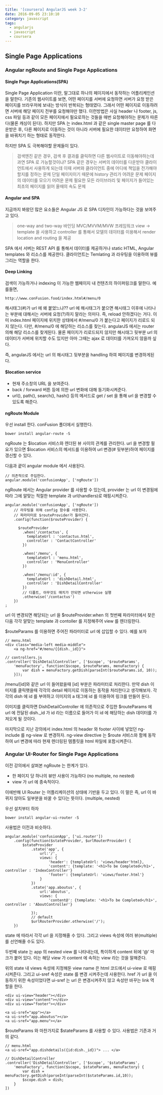 ```yaml
---
title: '[coursera] AngularJS week 3-2'
date: 2016-09-05 23:10:10
category: javascript
tags:
  - angularjs
  - javascript
  - coursera
---
```


## Single Page Applications

### Angular ngRoute and Single Page Applications

#### Single Page Applications(SPA)

Single Page Application 이란, 말그대로 하나의 페이지에서 동작하는 어플리케인션을 말한다. 기존의 웹사이트를 보면, 어떤 페이지를 서버에 요청하면 서버가 요청 받은 페이지를 브라우저에 보내는 방식이 반복되는 형태였다. 그래서 어떤 페이지로 이동하려면 서버에 해당 페이지 전부를 요청해야만 했다. 이런방법은 사실 header 나 footer, js, css 파일 등과 같이 모든 페이지에서 필요로하는 것들을 매번 요청해야하는 문제가 따른다(물론 캐싱이 된다).
하지만 SPA 는 index.html 과 같은 single master page 를 다운받은 후, 다른 페이지로 이동하는 것이 아니라 서버에 필요한 데이터만 요청하여 화면을 바꿔치기 하는 형태로 동작한다.

하지만 SPA 도 극복해야할 문제들이 있다.

> 검색엔진 같은 경우, 검색 후 결과를 클릭하면 다른 웹사이트로 이동해야하는데 과연 SPA 로 가능할것이냐?
> SPA 같은 경우는 서버의 데이터를 다운받아 클라이언트에서 사용하게 되는데 이때 서버와 클라이언트 중에 어디에 책임을 전가해야할지를 정하는 문제
> 단일 페이지이기 때문에 history 관리가 어려운 문제
> 페이지의 데이터를 모으기 어려운 문제
> 필요한 모든 라이브러리 및 페이지가 들어있는 최초의 페이지를 읽어 올때의 속도 문제

#### Angular and SPA

지금까지 봐왔던 많은 요소들은 Angular JS 로 SPA 디자인이 가능하다는 것을 보여주고 있다.

> one-way and two-way 바인딩
> MVC/MVVM/MVW 프레임워크
> view -> template 을 사용하고 controller 를 통해서 모델의 데이터를 이용해서 render
> location and routing 을 제공

SPA 에서 서버는 REST API 를 통해서 데이터를 제공하거나 static HTML, Angular templates 와 리소스를 제공한다. 클라이언트는 Temlating 과 라우팅을 이용하여 뷰를 그리는 역할을 한다.

#### Deep Linking

검색이 가능하거나 indexing 이 가능한 웹페이지 내 컨텐츠의 하이퍼링크를 말한다.
예를들면,

```
http://www.conFusion.food/index.html#/menu/0
```

해시태그(#)가 url 에 왜 붙었느냐??
url 에 해시태그가 붙으면 해시태그 이후에 나타나는 부분에 대해서는 서버에 요청(?)하지 말라는 의미다. 즉, reload 안하겠다는 거다. 이미 index.html 페이지에 위치한 상태에서 #/menu/0 가 붙는다고 페이지가 리로드 되지 않는다. 다만, #/menu/0 에 해당하는 리소스를 찾는다. angularJS 에서는 router 의해 해당 리소스를 찾게된다. 물론 페이지가 리로드되지 않지만 해시태그 뒷부분 url 의 데이터가 서버에 위치할 수도 있지만 아마 그때는 ajax 로 데이터를 가져오지 않을까 싶다.

즉, angularJS 에서는 url 의 해시태그 뒷부분을 handling 하여 페이지를 변경하게된다.

#### $location service

- 현재 주소창의 URL 을 보여준다.
- back / forward 버튼 등에 의한 url 변화에 대해 동기화시켜준다.
- url(), path(), search(), hash() 등의 메서드로 get / set 을 통해 url 을 변경할 수 있도록 해준다.

#### ngRoute Module

우선 install 한다. conFusion 폴더에서 실행한다.

```
bower install angular-route -S
```

ngRoute 는 $location 서비스와 렌더된 뷰 사이의 관계를 관리한다. url 을 변경할 필요가 있으면 $location 서비스의 메서드를 이용하여 url 변경(# 뒷부분)하여 페이지를 갱신할 수 있다.

다음과 괕이 angular module 에서 사용된다.

```
// 의존적으로 주입한다.
angular.module('confusionApp', ['ngRoute'])
```

ngRoute 에서는 Angular provider 를 사용할 수 있는데, provider 는 url 이 변경됨에 따라 그에 알맞는 적절한 template 과 url(handlers)로 매핑시켜준다.

```
angular.module('confusionApp', ['ngRoute'])
	// 라우팅을 위해 config 함수를 사용한다.
	// 파라미터로 $routeProvider가 들어간다.
    .config(function($routeProvider) {

      $routeProvider
        .when('/contactus', {
          templateUrl : 'contactus.html',
          controller : 'ContactController'
        })

        .when('/menu', {
          templateUrl : 'menu.html',
          controller : 'MenuController'
        })

        .when('/menu/:id', {
          templateUrl : 'dishDetail.html',
          controller : 'DishDetailController'
        })
        // 디폴트, 아무것도 매치가 안되면 otherwise 실행
        .otherwise('/contactus')
    })
;
```

url 이 변경되면 해당되는 url 을 $routeProvider.when 의 첫번째 파라미터에서 찾은 다음 각각 알맞는 template 과 contoller 를 지정해주어 view 를 렌더링한다.

$routeParams 를 이용하면 주어진 파라미터로 url 에 삽입할 수 있다.
예를 보자

```
// menu.html
<div class="media-left media-middle">
	<a ng-href="#/menu/{{dish._id}}">

// controllers.js
.controller('DishDetailController', ['$scope', '$routeParams',
	'menuFactory', function($scope, $routeParams, menuFactory) {
		var dish = menuFactory.getDish(parseInt($routeParams.id, 10));
	}]);
```

/menu/\[id\]와 같은 url 이 들어왔을때 \[id\] 부분은 파라미터로 처리한다.
만약 dish 이미지를 클릭햇을때 각각의 detail 페이지로 이동하는 동작을 처리한다고 생각해보자. 각각의 dish 에 id 를 부여하고 이미지의 a 태그에 id 를 이용하여 링크를 만들어 둔다.

이미지를 클릭하면 DishDetailController 에 의존적으로 주입한 $routeParams 에 url 에 전달된 dish.\_id 가 id 라는 이름으로 들어가 이 id 에 해당하는 dish 데이터를 가져오게 될 것이다.

마지막으로 지난 강의에서 index.html 의 header 와 footer 사이에 넣었던 ng-include 를 ng-view 로 변경하자. ng-view directive 는 $route 서비스와 함께 동작하여 url 변경에 따라 현재 렌더링된 템플릿을 html 파일에 포함시켜준다.

### Angular UI-Router for Single Page Applications

이전 강의에서 살펴본 ngRoute 는 한계가 있다.

- 한 페이지 당 하나의 뷰만 사용이 가능하다 (no multiple, no nested)
- view 가 url 에 종속적이다.

이에반해 UI Router 는 어플리케이션의 상태에 기반을 두고 있다. 이 말은 즉, url 이 바뀌지 않아도 일부분을 바꿀 수 있다는 뜻이다. (multiple, nested)

우선 설치부터 하자

```
bower install angular-ui-router -S
```

사용법은 이전과 비슷하다.

```
angular.module('confusionApp', ['ui.router'])
	.config(function($stateProvider, $urlRouterProvider) {
		$stateProvider
			.state('app', {
				url:'/',
				views: {
					'header': {templateUrl: 'views/header'html},
					'content': {template: '<h1>To be Completed</h1>', controller : 'IndexController'}
					'footer': {templateUrl: 'views/footer.html'}
				}
			})
			.state('app.aboutus', {
				url:'aboutus',
				views: {
					'content@': {template: '<h1>To be Completed</h1>', controller : 'AboutController'}

			});
			// default
			$urlRouterProvider.otherwise('/');
	})
```

state 에 따라서 각각 url 을 지정해줄 수 있다. 그리고 views 속성에 여러 뷰(multiple)를 선언해줄 수도 있다.

두번째 state 는 app 의 nested view 를 나타내는데, 특이하게 content 뒤에 '@' 마크가 붙어 있다. 이는 해당 view 가 content 에 속하는 view 라는 것을 말해준다.

위의 state 내 views 속성에 지정해둔 view name 은 html 코드에서 ui-view 로 매핑시켜준다.
그리고 ui-sref 속성은 state 를 변경 시켜주는데 사용한다. href 가 url 을 이동하기 위한 속성이었다면 ui-sref 는 url 은 변경시켜주지 않고 속성만 바꾸는 link 역할을 한다.

```
<div ui-view="header"></div>
<div ui-view="content"></div>
<div ui-view="footer"></div>

<a ui-sref="app"></a>
<a ui-sref="app.aboutus"></a>
<a ui-sref="app.menu"></a>
```

$routeParams 와 마찬가지로 $stateParams 를 사용할 수 있다.
사용법은 기존과 거의 같다.

```
// menu.html
<a ui-sref="app.dishdetails({id:dish._id})"> ... </a>

// DishDetailController
.controller('DishDetailController', ['$scope', '$stateParams',
	'menuFactory', function($scope, $stateParams, menuFactory) {
		var dish = menuFactory.getDish(parseInt(parseInt($stateParams.id,10));
		$scope.dish = dish;
	}
])
```
